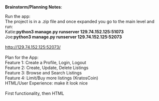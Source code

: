 <b>Brainstorm/Planning Notes</b>:

Run the app:<br/>
The project is in a .zip file and once expanded you go to the main level and run:<br/>
Katie:<b>python3 manage.py runserver 129.74.152.125:51073</b><br/>
Joe:<b>python3 manage.py runserver 129.74.152.125:52073</b><br/>
<br/>
http://129.74.152.125:52073/<br/>
<br/>
Plan for the App: <br/>
Feature 1: Create a Profile, Login, Logout <br/>
Feature 2: Create, Update, Delete Listings<br/>
Feature 3: Browse and Search Listings<br/>
Feature 4: Limit/Buy more listings (KratosCoin)<br/>
HTML/User Experience: make it look nice<br/>
<br/>
First functionality, then HTML<br/>

